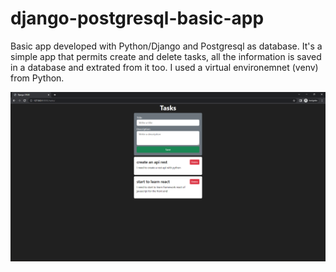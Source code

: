 # django-postgresql-basic-app
Basic app developed with Python/Django and Postgresql as database. It's a simple app that permits create and delete tasks, all the information is saved in a database and extrated from it too. I used a virtual environemnet (venv) from Python.

![alt_text](https://github.com/marcosmap/django-postgresql-basic-app/blob/main/tasks-app.png)
